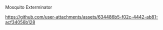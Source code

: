 Mosquito Exterminator



https://github.com/user-attachments/assets/634486b5-f02c-4442-ab81-acf34056b128


